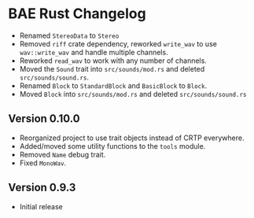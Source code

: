 # BAE Rust Changelog

* Renamed `StereoData` to `Stereo`
* Removed `riff` crate dependency, reworked `write_wav` to use `wav::write_wav` and handle multiple channels.
* Reworked `read_wav` to work with any number of channels.
* Moved the `Sound` trait into `src/sounds/mod.rs` and deleted `src/sounds/sound.rs`.
* Renamed `Block` to `StandardBlock` and `BasicBlock` to `Block`.
* Moved `Block` into `src/sounds/mod.rs` and deleted `src/sounds/sound.rs`

## Version 0.10.0

* Reorganized project to use trait objects instead of CRTP everywhere.
* Added/moved some utility functions to the `tools` module.
* Removed `Name` debug trait.
* Fixed `MonoWav`.

## Version 0.9.3

* Initial release
